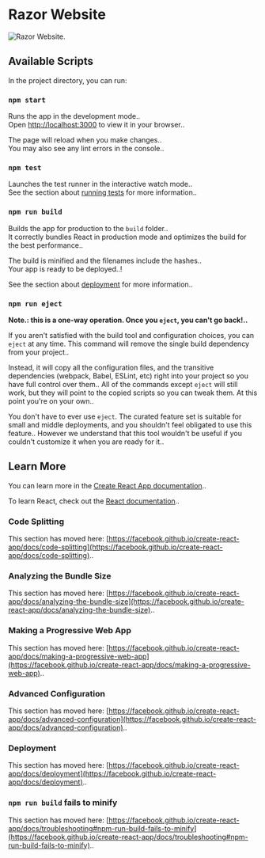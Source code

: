 # Razor Website

<img src="https://res.cloudinary.com/chuksmbanaso/image/upload/v1644267958/media/Screenshot_21_ufuirr.png" title="Razor Site" alt="Razor Website">.

## Available Scripts

In the project directory, you can run:

### `npm start`

Runs the app in the development mode..\
Open [http://localhost:3000](http://localhost:3000) to view it in your browser..

The page will reload when you make changes..\
You may also see any lint errors in the console..

### `npm test`

Launches the test runner in the interactive watch mode..\
See the section about [running tests](https://facebook.github.io/create-react-app/docs/running-tests) for more information..

### `npm run build`

Builds the app for production to the `build` folder..\
It correctly bundles React in production mode and optimizes the build for the best performance..

The build is minified and the filenames include the hashes..\
Your app is ready to be deployed..!

See the section about [deployment](https://facebook.github.io/create-react-app/docs/deployment) for more information..

### `npm run eject`

**Note.: this is a one-way operation. Once you `eject`, you can't go back!..**

If you aren't satisfied with the build tool and configuration choices, you can `eject` at any time. This command will remove the single build dependency from your project..

Instead, it will copy all the configuration files, and the transitive dependencies (webpack, Babel, ESLint, etc) right into your project so you have full control over them.. All of the commands except `eject` will still work, but they will point to the copied scripts so you can tweak them. At this point you're on your own..

You don't have to ever use `eject`. The curated feature set is suitable for small and middle deployments, and you shouldn't feel obligated to use this feature.. However we understand that this tool wouldn't be useful if you couldn't customize it when you are ready for it..

## Learn More

You can learn more in the [Create React App documentation](https://facebook.github.io/create-react-app/docs/getting-started)..

To learn React, check out the [React documentation](https://reactjs.org/)..

### Code Splitting

This section has moved here: [https://facebook.github.io/create-react-app/docs/code-splitting](https://facebook.github.io/create-react-app/docs/code-splitting)..

### Analyzing the Bundle Size

This section has moved here: [https://facebook.github.io/create-react-app/docs/analyzing-the-bundle-size](https://facebook.github.io/create-react-app/docs/analyzing-the-bundle-size)..

### Making a Progressive Web App

This section has moved here: [https://facebook.github.io/create-react-app/docs/making-a-progressive-web-app](https://facebook.github.io/create-react-app/docs/making-a-progressive-web-app)..

### Advanced Configuration

This section has moved here: [https://facebook.github.io/create-react-app/docs/advanced-configuration](https://facebook.github.io/create-react-app/docs/advanced-configuration)..

### Deployment

This section has moved here: [https://facebook.github.io/create-react-app/docs/deployment](https://facebook.github.io/create-react-app/docs/deployment)..

### `npm run build` fails to minify

This section has moved here: [https://facebook.github.io/create-react-app/docs/troubleshooting#npm-run-build-fails-to-minify](https://facebook.github.io/create-react-app/docs/troubleshooting#npm-run-build-fails-to-minify)..
